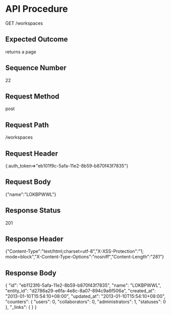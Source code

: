 # API Procedure
GET /workspaces
## Expected Outcome
returns a page
## Sequence Number
22
## Request Method
post
## Request Path
/workspaces
## Request Header
{:auth_token=>"eb101f9c-5afa-11e2-8b59-b870f43f7835"}
## Request Body
{"name":"LOKBPWWL"}

## Response Status
201
## Response Header
{"Content-Type":"text/html;charset=utf-8","X-XSS-Protection":"1; mode=block","X-Content-Type-Options":"nosniff","Content-Length":"281"}

## Response Body
{
  "id": "eb1123f6-5afa-11e2-8b59-b870f43f7835",
  "name": "LOKBPWWL",
  "entity_id": "d2786a29-e6fa-4e8c-8a07-894c9a6f506a",
  "created_at": "2013-01-10T15:54:10+08:00",
  "updated_at": "2013-01-10T15:54:10+08:00",
  "counters": {
    "users": 0,
    "collaborators": 0,
    "administrators": 1,
    "statuses": 0
  },
  "_links": {
  }
}

